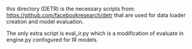 this directory (DETR) is the necessary scripts from:
    https://github.com/facebookresearch/detr
that are used for data loader creation and model evaluation.

The only extra script is eval_ir.py which is a modification of evaluate in engine.py confogured for IR models.
